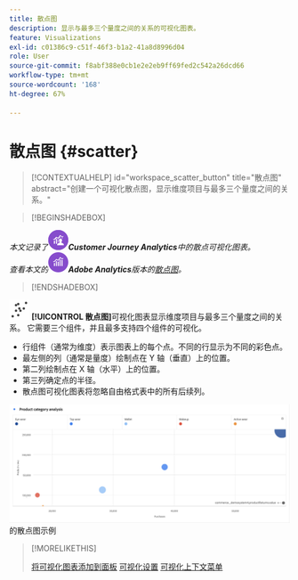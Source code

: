 ```yaml
---
title: 散点图
description: 显示与最多三个量度之间的关系的可视化图表。
feature: Visualizations
exl-id: c01386c9-c51f-46f3-b1a2-41a8d8996d04
role: User
source-git-commit: f8abf388e0cb1e2e2eb9ff69fed2c542a26dcd66
workflow-type: tm+mt
source-wordcount: '168'
ht-degree: 67%

---
```


# 散点图 {#scatter}

<!-- markdownlint-disable MD034 -->

>[!CONTEXTUALHELP]
>id="workspace_scatter_button"
>title="散点图"
>abstract="创建一个可视化散点图，显示维度项目与最多三个量度之间的关系。"

<!-- markdownlint-enable MD034 -->


>[!BEGINSHADEBOX]

*本文记录了![CustomerJourneyAnalytics](/help/assets/icons/CustomerJourneyAnalytics.svg)**Customer Journey Analytics**中的散点可视化图表。<br/>查看本文的![AdobeAnalytics](/help/assets/icons/AdobeAnalytics.svg)**Adobe Analytics**版本的[散点图](https://experienceleague.adobe.com/en/docs/analytics/analyze/analysis-workspace/visualizations/scatterplot)。*

>[!ENDSHADEBOX]


![图形散点图](/help/assets/icons/GraphScatter.svg) **[!UICONTROL 散点图]**&#x200B;可视化图表显示维度项目与最多三个量度之间的关系。 它需要三个组件，并且最多支持四个组件的可视化。

* 行组件（通常为维度）表示图表上的每个点。不同的行显示为不同的彩色点。
* 最左侧的列（通常是量度）绘制点在 Y 轴（垂直）上的位置。
* 第二列绘制点在 X 轴（水平）上的位置。
* 第三列确定点的半径。
* 散点图可视化图表将忽略自由格式表中的所有后续列。

![显示多个维度项](assets/scatter.png)的散点图示例

>[!MORELIKETHIS]
>
>[将可视化图表添加到面板](/help/analysis-workspace/visualizations/freeform-analysis-visualizations.md#add-visualizations-to-a-panel)
>[可视化设置](/help/analysis-workspace/visualizations/freeform-analysis-visualizations.md#settings)
>[可视化上下文菜单](/help/analysis-workspace/visualizations/freeform-analysis-visualizations.md#context-menu)
>
